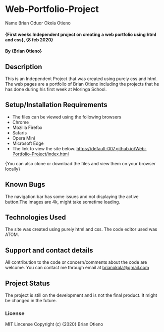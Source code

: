 # Web-Portfolio-Project

Name
Brian Oduor Okola Otieno

#### {First weeks Independent project on creating a web portfolio using html and css}, {8 feb 2020}
#### By **{Brian Otieno}**
## Description
This is an Independent Project that was created using purely css and html. The web pages are a portfolio of Brian Otieno including the projects that he has done during his first week at Moringa School.

## Setup/Installation Requirements
* The files can be viewed using the following browsers
* Chrome
* Mozilla Firefox
* Safaris
* Opera Mini
* Microsoft Edge
* The link to view the site below.
  https://default-007.github.io/Web-Portfolio-Project/index.html

{You can also clone or download the files and view them on your browser locally}

## Known Bugs
The navigation bar has some issues and not displaying the active button.The images are 4k, might take sometime loading.

## Technologies Used
The site was created using purely html and css.
The code editor used was ATOM.

## Support and contact details
All contribution to the code or concern/comments about the code are welcome. You can contact me through email at brianokola@gmail.com 

## Project Status 
The project is still on the development and is not the final product. It might be changed in the future.

### License

 MIT Lincense   Copyright (c) {2020} Brian Otieno
